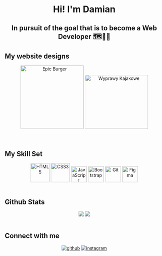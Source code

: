 <h1 align="center"> Hi! I'm Damian</h1>  
<h2 align = "center">In pursuit of the goal that is to become a Web Developer 🗺️🎯🔜  </h2>

<h2>My website designs</h2>  
<div align="center">
  <a href="https://d-laskowski.github.io/website_designs/epic_burger/index.html"><img src="https://i.imgur.com/GeEO8cL.png" title="Epic Burger" alt="Epic Burger" width="200"/></a>
  <a href="https://d-laskowski.github.io/website_designs/wyprawy_kajakowe/index.html"><img src="https://i.imgur.com/hLqG2xp.png" title="Wyprawy Kajakowe" alt="Wyprawy Kajakowe" width="200" height="170"/></a>
  

</div>

<br/>  

<!--
<h2>My apps</h2>  
<div align="center">  
  <a href="https://d-laskowski.github.io/portfolio/site3/index.html" target="_blank"><img src="https://profilinator.rishav.dev/skills-assets/javascript-original.svg" alt="JavaScript" height="50" /></a>  
  <a href="https://d-laskowski.github.io/portfolio/site2/index.html" target="_blank"><img src="https://profilinator.rishav.dev/skills-assets/javascript-original.svg" alt="JavaScript" height="50" /></a>  
  <a href="https://d-laskowski.github.io/portfolio/site1/index.html" target="_blank"><img src="https://profilinator.rishav.dev/skills-assets/javascript-original.svg" alt="JavaScript" height="50" /></a>  
</div>
-->
<br/> 

<h2>My Skill Set</h2>  
<div align="center">   
  <a href="https://en.wikipedia.org/wiki/HTML5" target="_blank"><img src="https://profilinator.rishav.dev/skills-assets/html5-original-wordmark.svg" alt="HTML5" height="60" /></a>  
  <a href="https://www.w3schools.com/css/" target="_blank"><img src="https://profilinator.rishav.dev/skills-assets/css3-original-wordmark.svg" alt="CSS3" height="60" /></a>  
	<a href="https://www.javascript.com/" target="_blank"><img src="https://profilinator.rishav.dev/skills-assets/javascript-original.svg" alt="JavaScript" height="50" /></a>  
  <a href="https://getbootstrap.com/docs/3.4/javascript/" target="_blank"><img src="https://profilinator.rishav.dev/skills-assets/bootstrap-plain.svg" alt="Bootstrap" height="50" /></a>  
	<a href="https://github.com/" target="_blank"><img src="https://profilinator.rishav.dev/skills-assets/git-scm-icon.svg" alt="Git" height="50" /></a> 
  <a href="https://www.figma.com/" target="_blank"><img src="https://profilinator.rishav.dev/skills-assets/figma-icon.svg" alt="Figma" height="50" /></a>  
</div>  

<br/>  

<h2>Github Stats </h2>
<div align="center">
  <img src="https://github-readme-stats.vercel.app/api?username=D-Laskowski&show_icons=true&count_private=true&hide_border=true" />  
  <img src="https://github-readme-stats.vercel.app/api/top-langs/?username=D-Laskowski&hide_border=true&layout=compact"/>
</div>

<br />

<h2>Connect with me </h2> 
<div align="center">
<a href="https://github.com/D-Laskowski" target="_blank"><img src=https://img.shields.io/badge/github-%2324292e.svg?&style=for-the-badge&logo=github&logoColor=white alt=github style="margin-bottom: 5px;" /></a>
<a href="https://instagram.com/damiano.1994" target="_blank"><img src=https://img.shields.io/badge/instagram-%23000000.svg?&style=for-the-badge&logo=instagram&logoColor=white alt=instagram style="margin-bottom: 5px;" /></a>  
</div>  
  

<br/>  
